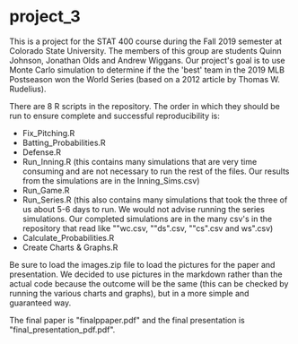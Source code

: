 # project_3
This is a project for the STAT 400 course during the Fall 2019 semester at Colorado State University.
The members of this group are students Quinn Johnson, Jonathan Olds and Andrew Wiggans.
Our project's goal is to use Monte Carlo simulation to determine if the the 'best' team in the 2019 MLB Postseason won the World Series (based on a 2012 article by Thomas W. Rudelius).

There are 8 R scripts in the repository. The order in which they should be run to ensure complete and successful reproducibility is:
  - Fix_Pitching.R
  - Batting_Probabilities.R
  - Defense.R
  - Run_Inning.R (this contains many simulations that are very time consuming and are not necessary to run the rest of the files. Our results from the simulations are in the Inning_Sims.csv)
  - Run_Game.R
  - Run_Series.R (this also contains many simulations that took the three of us about 5-6 days to run. We would not advise running the series simulations. Our completed simulations are in the many csv's in the repository that read like ""wc.csv, ""ds".csv, ""cs".csv and ws".csv)
  - Calculate_Probabilities.R
  - Create Charts & Graphs.R
  
  
Be sure to load the images.zip file to load the pictures for the paper and presentation. We decided to use pictures in the markdown rather than the actual code because the outcome will be the same (this can be checked by running the various charts and graphs), but in a more simple and guaranteed way.
  
The final paper is "finalppaper.pdf" and the final presentation is "final_presentation_pdf.pdf".
